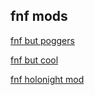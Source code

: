 ## fnf mods

[fnf but poggers](https://gaming99github.github.io/but-poggers2)


[fnf but cool](https://gaming99github.github.io/but-cool)


[fnf holonight mod](https://gaming99github.github.io/holomod)
